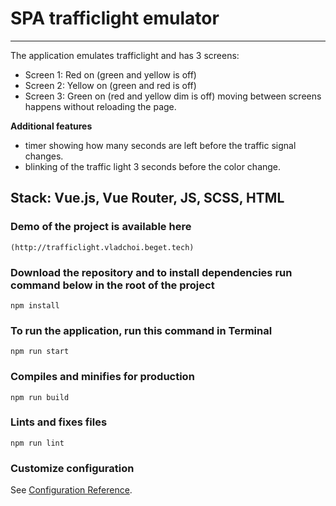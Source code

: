 # SPA trafficlight emulator
---
The application emulates trafficlight and has 3 screens:

* Screen 1: Red on (green and yellow is off)
* Screen 2: Yellow on (green and red is off)
* Screen 3: Green on (red and yellow dim is off)
moving between screens happens without reloading the page.

**Additional features**
* timer showing how many seconds are left before the traffic signal changes.
* blinking of the traffic light 3 seconds before the color change.

**Stack: Vue.js, Vue Router, JS, SCSS, HTML**
---
### Demo of the project is available here
```
(http://trafficlight.vladchoi.beget.tech)
```

### Download the repository and to install dependencies run command below in the root of the project
```
npm install
```

### To run the application, run this command in Terminal
```
npm run start
```

### Compiles and minifies for production
```
npm run build
```

### Lints and fixes files
```
npm run lint
```

### Customize configuration
See [Configuration Reference](https://cli.vuejs.org/config/).
